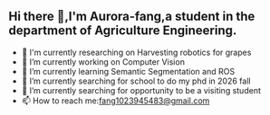 ## Hi there 👋,I'm Aurora-fang,a student in the department of Agriculture Engineering.
- 🧐 I'm currently researching on Harvesting robotics for grapes
- 🔭 I’m currently working on Computer Vision
- 🌱 I’m currently learning Semantic Segmentation and ROS
- 🏫 I’m currently searching for school to do my phd in 2026 fall
- 📖 I’m currently searching for opportunity to be a visiting student
- 📫 How to reach me:fang1023945483@gmail.com



<!--
**Aurora-fang/Aurora-fang** is a ✨ _special_ ✨ repository because its `README.md` (this file) appears on your GitHub profile.

Here are some ideas to get you started:

- 🔭 I’m currently working on ...
- 🌱 I’m currently learning ...
- 👯 I’m looking to collaborate on ...
- 🤔 I’m looking for help with ...
- 💬 Ask me about ...
- 📫 How to reach me: ...
- 😄 Pronouns: ...
- ⚡ Fun fact: ...
-->
